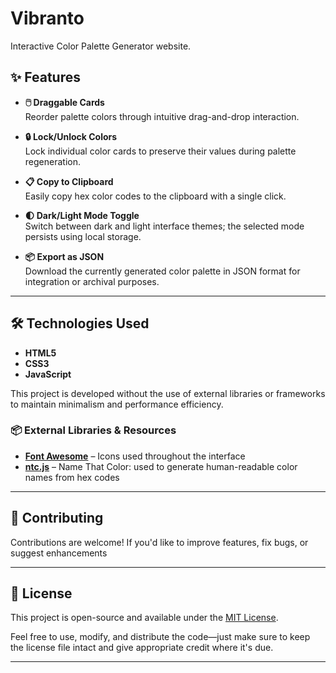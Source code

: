 # Vibranto
Interactive Color Palette Generator website.

## ✨ Features

- **🖱️ Draggable Cards**  
  Reorder palette colors through intuitive drag-and-drop interaction.

- **🔒 Lock/Unlock Colors**  
  Lock individual color cards to preserve their values during palette regeneration.

- **📋 Copy to Clipboard**  
  Easily copy hex color codes to the clipboard with a single click.

- **🌓 Dark/Light Mode Toggle**  
  Switch between dark and light interface themes; the selected mode persists using local storage.

- **📦 Export as JSON**  
  Download the currently generated color palette in JSON format for integration or archival purposes.

---

## 🛠️ Technologies Used

- **HTML5**  
- **CSS3**
- **JavaScript**

This project is developed without the use of external libraries or frameworks to maintain minimalism and performance efficiency.

### 📦 External Libraries & Resources

- **[Font Awesome](https://fontawesome.com/)** – Icons used throughout the interface
- **[ntc.js](https://github.com/colorjs/ntc)** – Name That Color: used to generate human-readable color names from hex codes

---

## 🤝 Contributing

Contributions are welcome! If you'd like to improve features, fix bugs, or suggest enhancements

---

## 📄 License

This project is open-source and available under the [MIT License](LICENSE).

Feel free to use, modify, and distribute the code—just make sure to keep the license file intact and give appropriate credit where it's due.

---
